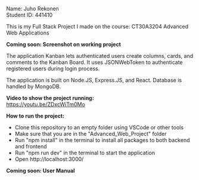Name: Juho Rekonen</br>
Student ID: 441410

This is my Full Stack Project I made on the course: CT30A3204 Advanced Web Applications</br>

**Coming soon: Screenshot on working project**

The application Kanban lets authenticated users create columns, cards, and comments to the Kanban Board. It uses JSONWebToken to authenticate registered users during login process.

The application is built on Node.JS, Express.JS, and React. Database is handled by MongoDB.</br>

**Video to show the project running:**</br>
https://youtu.be/ZDxcWiTm0Mo

**How to run the project:**
- Clone this repository to an empty folder using VSCode or other tools
- Make sure that you are in the "Advanced_Web_Project" folder
- Run "npm install"  in the terminal to install all packages to both backend and frontend
- Run "npm run dev" in the terminal to start the application
- Open http://localhost:3000/

**Coming soon: User Manual**</br>

